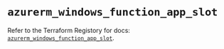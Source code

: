 # `azurerm_windows_function_app_slot`

Refer to the Terraform Registory for docs: [`azurerm_windows_function_app_slot`](https://registry.terraform.io/providers/hashicorp/azurerm/3.73.0/docs/resources/windows_function_app_slot).
